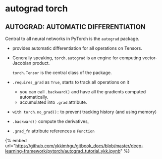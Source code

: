 # autograd torch

## AUTOGRAD: AUTOMATIC DIFFERENTIATION

Central to all neural networks in PyTorch is the `autograd` package.

* provides automatic differentiation for all operations on Tensors.
*   Generally speaking, `torch.autograd` is an engine for computing vector-Jacobian product.

    `torch.Tensor` is the central class of the package.
* `.requires_grad` as `True`, starts to track all operations on it
  * you can call `.backward()` and have all the gradients computed automatically.
  * accumulated into `.grad` attribute.
* `with torch.no_grad():` to prevent tracking history (and using memory)
* `.backward()`  compute the derivatives,
* `.grad_fn` attribute  references a `Function`&#x20;

{% embed url="https://github.com/ykkimhgu/gitbook_docs/blob/master/deep-learning-framework/pytorch/autograd_tutorial_ykk.ipynb" %}
